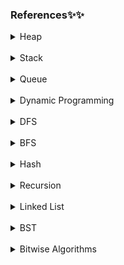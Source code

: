 ### References✨✨

<details>
   <summary>Heap</summary>

```

```

[references](https://www.geeksforgeeks.org/heap-data-structure/?ref=gcse)
</details>

<br>

<details>
   <summary>Stack</summary>

```
907
```

[stack](https://www.geeksforgeeks.org/stack-in-python/)

[monotonic stack](https://www.geeksforgeeks.org/introduction-to-monotonic-stack-data-structure-and-algorithm-tutorials/?ref=gcse)

#### template

```
def dailyTemperatures(self, temperatures: List[int]) -> List[int]:
    res = [0] * len(temperatures)
    stack = []
    for i, val in enumerate(temperatures):
        while stack and temperatures[stack[-1]] < val:
            res[stack[-1]] = i - stack[-1]
            stack.pop()
        stack.append(i)
    return res
```

</details>

<br>

<details>
   <summary>Queue</summary>

```

```

[Queue](https://www.geeksforgeeks.org/queue-data-structure/?ref=gcse)
</details>

<br>

<details>
   <summary>Dynamic Programming</summary>

```
0931
```

[references](https://www.geeksforgeeks.org/dynamic-programming/?ref=gcse)
</details>

<br>

<details>
   <summary>DFS</summary>

```

```

[references](https://www.geeksforgeeks.org/depth-first-search-or-dfs-for-a-graph/?ref=gcse)
</details>

<br>


<details>
   <summary>BFS</summary>

```

```

[references](https://www.geeksforgeeks.org/breadth-first-search-or-bfs-for-a-graph/?ref=gcse)
</details>

<br>

<details>
   <summary>Hash</summary>

```

```

[references](https://www.geeksforgeeks.org/hashing-data-structure/?ref=gcse)
</details>

<br>

<details>
   <summary>Recursion</summary>

```

```

[references](https://www.geeksforgeeks.org/recursion-in-python/?ref=gcse)
</details>

<br>
<details>
   <summary>Linked List</summary>

```

```

[references](https://www.geeksforgeeks.org/linked-list-set-1-introduction/?ref=gcse)
</details>

<br>

<details>
   <summary>BST</summary>

```

```

[references](https://www.geeksforgeeks.org/introduction-to-binary-search-tree-data-structure-and-algorithm-tutorials/?ref=gcse)
</details>

<br>

<details>
   <summary>Bitwise Algorithms</summary>

```

```

[references](https://www.geeksforgeeks.org/bitwise-algorithms/?ref=gcse)
</details>

<br>
